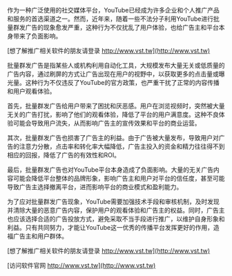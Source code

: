 作为一种广泛使用的社交媒体平台，YouTube已经成为许多企业和个人推广产品和服务的首选渠道之一。然而，近年来，随着一些不法分子利用YouTube进行批量群发广告的现象愈发严重，这种行为不仅扰乱了用户体验，也给广告主和平台本身带来了负面影响。

[想了解推广相关软件的朋友请登录 http://www.vst.tw](http://www.vst.tw)

批量群发广告是指某些人或机构利用自动化工具，大规模发布大量无关或低质量的广告内容，通过刷屏的方式让广告出现在用户的视野中，以获取更多的点击量或曝光量。这种行为不仅违反了YouTube的官方政策，也严重干扰了正常的内容传播和用户观看体验。

首先，批量群发广告给用户带来了困扰和厌恶感。用户在浏览视频时，突然被大量无关的广告打扰，影响了他们的观看体验，降低了平台的用户满意度。这种不良体验可能会导致用户流失，从而影响广告主的宣传效果和平台的商业运营。

其次，批量群发广告也损害了广告主的利益。由于广告被大量发布，导致用户对广告的注意力分散，点击率和转化率大幅降低，广告主投入的资金和精力往往得不到相应的回报，降低了广告的有效性和ROI。

最后，批量群发广告也对YouTube平台本身造成了负面影响。大量的无关广告内容可能会降低平台整体的品牌形象，影响广告主和用户对平台的信任度，甚至可能导致广告主选择撤离平台，进而影响平台的商业模式和盈利能力。

为了应对批量群发广告现象，YouTube需要加强技术手段和审核机制，及时发现并清除大量的恶意广告内容，保护用户的观看体验和广告主的权益。同时，广告主也应该选择合适的广告投放方式，避免采取不当手段进行推广，以维护自身形象和利益。只有共同努力，才能让YouTube这一优秀的传播平台发挥更好的作用，造福广告主和用户群体。

[想了解推广相关软件的朋友请登录 http://www.vst.tw](http://www.vst.tw)


[访问软件官网 http://www.vst.tw](http://www.vst.tw)

